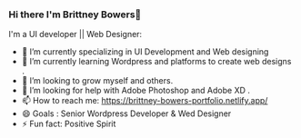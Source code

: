 ### Hi there I'm Brittney Bowers👋

I'm a UI developer || Web Designer:

- 🔭 I’m currently specializing in UI Development and Web designing
- 🌱 I’m currently learning Wordpress and platforms to create web designs .
- 👯 I’m looking to grow myself and others.
- 🤔 I’m looking for help with Adobe Photoshop and Adobe XD .
- 📫 How to reach me: https://brittney-bowers-portfolio.netlify.app/
- 😄 Goals : Senior Wordpress Developer & Wed Designer 
- ⚡ Fun fact: Positive Spirit
<!--
**bee-byte/bee-byte** is a ✨ _special_ ✨ repository because its `README.md` (this file) appears on your GitHub profile.



